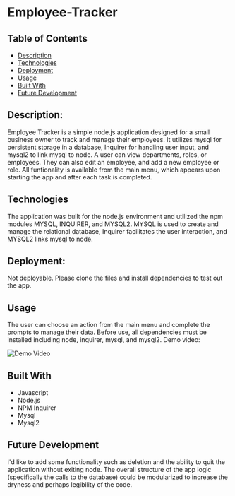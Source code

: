 # Employee-Tracker



## Table of Contents
* [Description](#description)
* [Technologies](#technologies)
* [Deployment](#deployment)
* [Usage](#usage)
* [Built With](#built-with)
* [Future Development](#future-development)



## Description:
Employee Tracker is a simple node.js application designed for a small business owner to track and manage their employees. It utilizes mysql for persistent storage in a database, Inquirer for handling user input, and mysql2 to link mysql to node. A user can view departments, roles, or employees. They can also edit an employee, and add a new employee or role. All funtionality is available from the main menu, which appears upon starting the app and after each task is completed.



## Technologies
The application was built for the node.js environment and utilized the npm modules MYSQL, INQUIRER, and MYSQL2. MYSQL is used to create and manage the relational database, Inquirer facilitates the user interaction, and MYSQL2 links mysql to node.



## Deployment:
Not deployable. Please clone the files and install dependencies to test out the app.




## Usage
The user can choose an action from the main menu and complete the prompts to manage their data. Before use, all dependencies must be installed including node, inquirer, mysql, and mysql2.
Demo video: 




![Demo Video](tracker.gif)






## Built With
 - Javascript
 - Node.js
 - NPM Inquirer
 - Mysql
 - Mysql2



## Future Development
I'd like to add some functionality such as deletion and the ability to quit the application without exiting node. The overall structure of the app logic (specifically the calls to the database) could be modularized to increase the dryness and perhaps legibility of the code.
 

